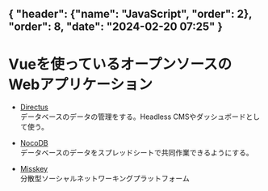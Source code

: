 
{ "header": {"name": "JavaScript", "order": 2}, "order": 8, "date": "2024-02-20 07:25" }
---
# Vueを使っているオープンソースのWebアプリケーション

* [Directus](https://github.com/directus/directus)  
データベースのデータの管理をする。Headless CMSやダッシュボードとして使う。

* [NocoDB](https://github.com/nocodb/nocodb)  
データベースのデータをスプレッドシートで共同作業できるようにする。

* [Misskey](https://github.com/misskey-dev/misskey)  
分散型ソーシャルネットワーキングプラットフォーム